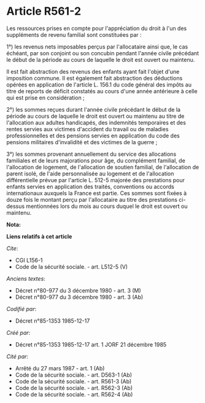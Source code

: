 # Article R561-2

Les ressources prises en compte pour l'appréciation du droit à l'un des suppléments de revenu familial sont constituées
par : 

1°) les revenus nets imposables perçus par l'allocataire ainsi que, le cas échéant, par son conjoint ou son concubin pendant
l'année civile précédant le début de la période au cours de laquelle le droit est ouvert ou maintenu. 

Il est fait abstraction des revenus des enfants ayant fait l'objet d'une imposition commune. Il est également fait
abstraction des déductions opérées en application de l'article L. 156.1 du code général des impôts au titre de reports de
déficit constatés au cours d'une année antérieure à celle qui est prise en considération ; 

2°) les sommes reçues durant l'année civile précédant le début de la période au cours de laquelle le droit est ouvert ou
maintenu au titre de l'allocation aux adultes handicapés, des indemnités temporaires et des rentes servies aux victimes
d'accident du travail ou de maladies professionnelles et des pensions servies en application du code des pensions militaires
d'invalidité et des victimes de la guerre ; 

3°) les sommes provenant annuellement du service des allocations familiales et de leurs majorations pour âge, du complément
familial, de l'allocation de logement, de l'allocation de soutien familial, de l'allocation de parent isolé, de l'aide
personnalisée au logement et de l'allocation différentielle prévue par l'article L. 512-5 majorée des prestations pour
enfants servies en application des traités, conventions ou accords internationaux auxquels la France est partie. Ces sommes
sont fixées à douze fois le montant perçu par l'allocataire au titre des prestations ci-dessus mentionnées lors du mois au
cours duquel le droit est ouvert ou maintenu.

**Nota:**



**Liens relatifs à cet article**

_Cite_:

  - CGI L156-1
  - Code de la sécurité sociale. - art. L512-5 (V)

_Anciens textes_:

  - Décret n°80-977 du 3 décembre 1980 - art. 3 (M)
  - Décret n°80-977 du 3 décembre 1980 - art. 3 (Ab)

_Codifié par_:

  - Décret n°85-1353 1985-12-17

_Créé par_:

  - Décret n°85-1353 1985-12-17 art. 1 JORF 21 décembre 1985

_Cité par_:

  - Arrêté du 27 mars 1987 - art. 1 (Ab)
  - Code de la sécurité sociale. - art. D563-1 (Ab)
  - Code de la sécurité sociale. - art. R561-3 (Ab)
  - Code de la sécurité sociale. - art. R562-3 (Ab)
  - Code de la sécurité sociale. - art. R562-4 (Ab)
